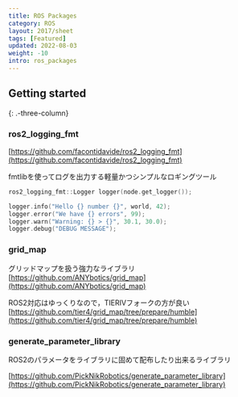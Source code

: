 ```yaml
---
title: ROS Packages
category: ROS
layout: 2017/sheet
tags: [Featured]
updated: 2022-08-03
weight: -10
intro: ros_packages
---
```


Getting started
---------------
{: .-three-column}

### ros2_logging_fmt

[https://github.com/facontidavide/ros2_logging_fmt](https://github.com/facontidavide/ros2_logging_fmt)

fmtlibを使ってログを出力する軽量かつシンプルなロギングツール
```c++
ros2_logging_fmt::Logger logger(node.get_logger());

logger.info("Hello {} number {}", world, 42);
logger.error("We have {} errors", 99);
logger.warn("Warning: {} > {}", 30.1, 30.0);
logger.debug("DEBUG MESSAGE");
```

### grid_map

グリッドマップを扱う強力なライブラリ
[https://github.com/ANYbotics/grid_map](https://github.com/ANYbotics/grid_map)

ROS2対応はゆっくりなので，TIERIVフォークの方が良い
[https://github.com/tier4/grid_map/tree/prepare/humble](https://github.com/tier4/grid_map/tree/prepare/humble)

### generate_parameter_library

ROS2のパラメータをライブラリに固めて配布したり出来るライブラリ

[https://github.com/PickNikRobotics/generate_parameter_library](https://github.com/PickNikRobotics/generate_parameter_library)